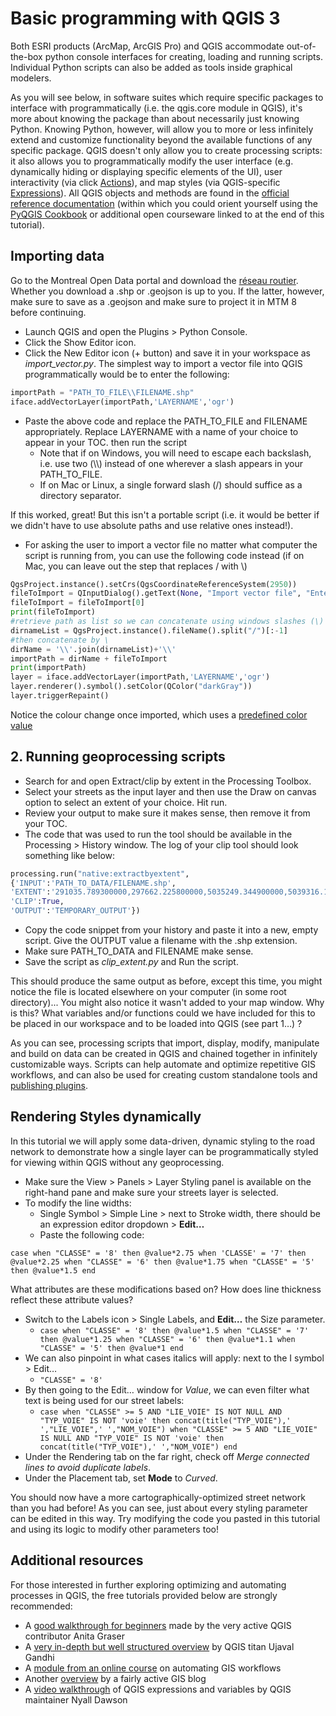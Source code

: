 # Basic programming with QGIS 3

Both ESRI products (ArcMap, ArcGIS Pro) and QGIS accommodate out-of-the-box python console interfaces for creating, loading and running scripts. Individual Python scripts can also be added as tools inside graphical modelers.

As you will see below, in software suites which require specific packages to interface with programmatically (i.e. the qgis.core module in QGIS), it's more about knowing the package than about necessarily just knowing Python. Knowing Python, however, will allow you to more or less infinitely extend and customize functionality beyond the available functions of any specific package. QGIS doesn't only allow you to create processing scripts: it also allows you to programmatically modify the user interface (e.g. dynamically hiding or displaying specific elements of the UI), user interactivity (via click [Actions](https://docs.qgis.org/3.22/en/docs/training_manual/create_vector_data/actions.html)), and map styles (via QGIS-specific [Expressions](https://docs.qgis.org/3.22/en/docs/user_manual/expressions/expression.html)). All QGIS objects and methods are found in the [official reference documentation](https://qgis.org/pyqgis/master/) (within which you could orient yourself using the [PyQGIS Cookbook](https://docs.qgis.org/3.22/en/docs/pyqgis_developer_cookbook/index.html) or additional open courseware linked to at the end of this tutorial).

## Importing data

Go to the Montreal Open Data portal and download the [réseau routier](https://donnees.montreal.ca/ville-de-montreal/geobase#resource-g%C3%A3%C2%A9obase). Whether you download a .shp or .geojson is up to you. If the latter, however, make sure to save as a .geojson and make sure to project it in MTM 8 before continuing.
- Launch QGIS and open the Plugins > Python Console.
- Click the Show Editor icon.
- Click the New Editor icon (+ button) and save it in your workspace as *import_vector.py*.
The simplest way to import a vector file into QGIS programmatically would be to enter the following:
```python
importPath = "PATH_TO_FILE\\FILENAME.shp"
iface.addVectorLayer(importPath,'LAYERNAME','ogr')
```
- Paste the above code and replace the PATH_TO_FILE and FILENAME appropriately. Replace LAYERNAME with a name of your choice to appear in your TOC. then run the script
  - Note that if on Windows, you will need to escape each backslash, i.e. use two (\\\\) instead of one wherever a slash appears in your PATH_TO_FILE.
  - If on Mac or Linux, a single forward slash (/) should suffice as a directory separator.

If this worked, great! But this isn't a portable script (i.e. it would be better if we didn't have to use absolute paths and use relative ones instead!).

- For asking the user to import a vector file no matter what computer the script is running from, you can use the following code instead (if on Mac, you can leave out the step that replaces / with \\)

```python
QgsProject.instance().setCrs(QgsCoordinateReferenceSystem(2950))
fileToImport = QInputDialog().getText(None, "Import vector file", "Enter path to file:")
fileToImport = fileToImport[0]
print(fileToImport)
#retrieve path as list so we can concatenate using windows slashes (\) instead
dirnameList = QgsProject.instance().fileName().split("/")[:-1]
#then concatenate by \
dirName = '\\'.join(dirnameList)+'\\'
importPath = dirName + fileToImport
print(importPath)
layer = iface.addVectorLayer(importPath,'LAYERNAME','ogr')
layer.renderer().symbol().setColor(QColor("darkGray"))
layer.triggerRepaint()
```

Notice the colour change once imported, which uses a [predefined color value](https://doc.qt.io/qt-5/qcolor.html#predefined-colors)


## 2. Running geoprocessing scripts

- Search for and open Extract/clip by extent in the Processing Toolbox.
- Select your streets as the input layer and then use the Draw on canvas option to select an extent of your choice. Hit run.
- Review your output to make sure it makes sense, then remove it from your TOC.
- The code that was used to run the tool should be available in the Processing > History window. The log of your clip tool should look something like below:

```python
processing.run("native:extractbyextent",
{'INPUT':'PATH_TO_DATA/FILENAME.shp',
'EXTENT':'291035.789300000,297662.225800000,5035249.344900000,5039316.111100000 [EPSG:2950]',
'CLIP':True,
'OUTPUT':'TEMPORARY_OUTPUT'})
```

- Copy the code snippet from your history and paste it into a new, empty script. Give the OUTPUT value a filename with the .shp extension.
- Make sure PATH_TO_DATA and FILENAME make sense.
- Save the script as *clip_extent.py* and Run the script.

This should produce the same output as before, except this time, you might notice the file is located
elsewhere on your computer (in some root directory)... You might also notice it wasn't added to your map window. Why is this? What
variables and/or functions could we have included for this to be placed in our workspace and to be loaded into QGIS (see part 1…) ?

As you can see, processing scripts that import, display, modify, manipulate and build on data can be created in
QGIS and chained together in infinitely customizable ways. Scripts can help automate and optimize repetitive GIS
workflows, and can also be used for creating custom standalone tools and [publishing plugins](https://autogis-site.readthedocs.io/en/2019/lessons/L7/pyqgis.html#creating-qgis-plugins).

## Rendering Styles dynamically

In this tutorial we will apply some data-driven, dynamic styling to the road network to demonstrate how a
single layer can be programmatically styled for viewing within QGIS without any geoprocessing.

- Make sure the View > Panels > Layer Styling panel is available on the right-hand pane and make
sure your streets layer is selected.
- To modify the line widths:
  - Single Symbol > Simple Line > next to Stroke width, there should be an expression editor
dropdown > **Edit…**
  - Paste the following code:

```
case when "CLASSE" = '8' then @value*2.75 when 'CLASSE' = '7' then @value*2.25 when "CLASSE" = '6' then @value*1.75 when "CLASSE" = '5' then @value*1.5 end
```

What attributes are these modifications based on? How does line thickness reflect these attribute values?

- Switch to the Labels icon > Single Labels, and **Edit…** the Size parameter.
  - `case when "CLASSE" = '8' then @value*1.5 when "CLASSE" = '7' then @value*1.25 when "CLASSE" = '6' then @value*1.1 when "CLASSE" = '5' then @value*1 end`
- We can also pinpoint in what cases italics will apply: next to the I symbol > Edit…
  - `"CLASSE" = '8'`
- By then going to the Edit… window for *Value*, we can even filter what text is being used for our
street labels:
  - `case when "CLASSE" >= 5 AND "LIE_VOIE" IS NOT NULL AND "TYP_VOIE" IS NOT 'voie' then concat(title("TYP_VOIE"),' ',"LIE_VOIE",' ',"NOM_VOIE") when "CLASSE" >= 5 AND "LIE_VOIE" IS NULL AND "TYP_VOIE" IS NOT 'voie' then concat(title("TYP_VOIE"),' ',"NOM_VOIE") end`
- Under the Rendering tab on the far right, check off *Merge connected lines to avoid duplicate labels*.
- Under the Placement tab, set **Mode** to *Curved*.

You should now have a more cartographically-optimized street network than you had before! As you can see,
just about every styling parameter can be edited in this way. Try modifying the code you pasted in this
tutorial and using its logic to modify other parameters too!

## Additional resources

For those interested in further exploring optimizing and automating processes in QGIS, the free tutorials provided below are
strongly recommended:
- A [good walkthrough for beginners](https://anitagraser.com/pyqgis-101-introduction-to-qgis-python-programming-for-non-programmers/) made by the very active QGIS contributor Anita Graser
- A [very in-depth but well structured overview](https://courses.spatialthoughts.com/pyqgis-in-a-day.html) by QGIS titan Ujaval Gandhi
- A [module from an online course](https://autogis-site.readthedocs.io/en/2019/lessons/L7/pyqgis.html) on automating GIS workflows
- Another [overview](https://www.geodose.com/p/pyqgis.html) by a fairly active GIS blog
- A [video walkthrough](https://www.youtube.com/watch?v=h-mpUkwDdOQ) of QGIS expressions and variables by QGIS maintainer Nyall Dawson

